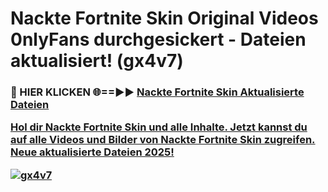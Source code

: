 # Nackte Fortnite Skin Original Videos 0nlyFans durchgesickert - Dateien aktualisiert! (gx4v7)

<h3>🔴 HIER KLICKEN 🌐==►► <a href="https://tinyurl.com/h6vf6nb8" rel="nofollow">Nackte Fortnite Skin Aktualisierte Dateien

Hol dir Nackte Fortnite Skin und alle Inhalte. Jetzt kannst du auf alle Videos und Bilder von Nackte Fortnite Skin zugreifen. Neue aktualisierte Dateien 2025!

[![gx4v7](https://i.imgur.com/sD4kR3V.gif)](https://tinyurl.com/h6vf6nb8)
